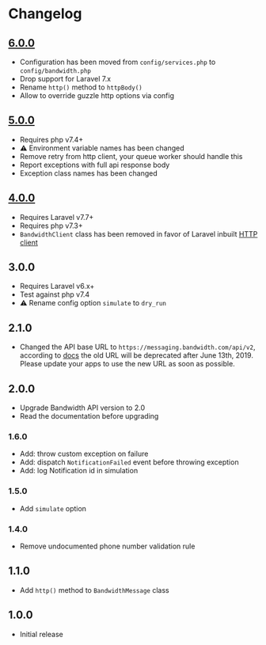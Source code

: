 # Changelog

## [6.0.0](https://github.com/ankurk91/bandwidth-notification-channel/compare/5.0.1..6.0.0)

* Configuration has been moved from `config/services.php` to `config/bandwidth.php`
* Drop support for Laravel 7.x
* Rename `http()` method to `httpBody()`
* Allow to override guzzle http options via config

## [5.0.0](https://github.com/ankurk91/bandwidth-notification-channel/compare/4.0.3..5.0.0)

* Requires php v7.4+
* :warning: Environment variable names has been changed
* Remove retry from http client, your queue worker should handle this
* Report exceptions with full api response body
* Exception class names has been changed

## [4.0.0](https://github.com/ankurk91/bandwidth-notification-channel/compare/3.0.1..4.0.0)

* Requires Laravel v7.7+
* Requires php v7.3+
* `BandwidthClient` class has been removed in favor of Laravel
  inbuilt [HTTP client](https://laravel.com/docs/7.x/http-client)

## 3.0.0

* Requires Laravel v6.x+
* Test against php v7.4
* :warning: Rename config option `simulate` to `dry_run`

## 2.1.0

* Changed the API base URL to `https://messaging.bandwidth.com/api/v2`, according
  to [docs](https://dev.bandwidth.com/v2-messaging/)
  the old URL will be deprecated after June 13th, 2019. Please update your apps to use the new URL as soon as possible.

## 2.0.0

* Upgrade Bandwidth API version to 2.0
* Read the documentation before upgrading

### 1.6.0

* Add: throw custom exception on failure
* Add: dispatch `NotificationFailed` event before throwing exception
* Add: log Notification id in simulation

### 1.5.0

* Add `simulate` option

### 1.4.0

* Remove undocumented phone number validation rule

## 1.1.0

* Add `http()` method to `BandwidthMessage` class

## 1.0.0

* Initial release
